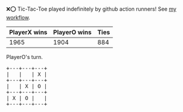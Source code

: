 :x::o: Tic-Tac-Toe played indefinitely by github action runners! See [my workflow](.github/workflows/play.yaml).

|PlayerX wins|PlayerO wins|Ties|
|-|-|-|
|1965|1904|884|

PlayerO's turn.

<pre>
+---+---+---+
|   |   | X |
+---+---+---+
|   | X | O |
+---+---+---+
| X | O |   |
+---+---+---+
</pre>